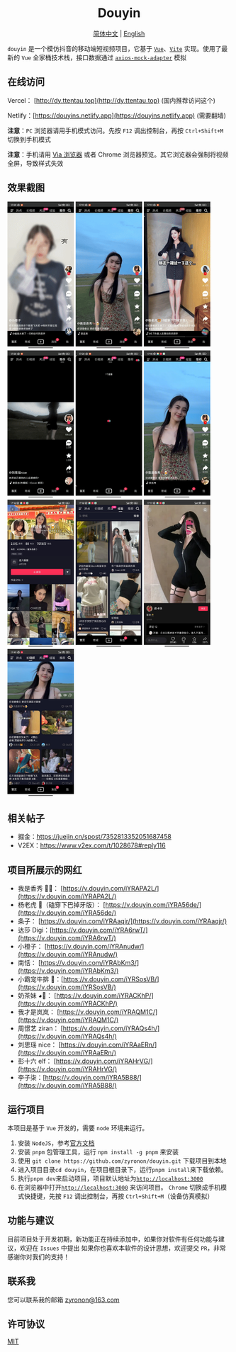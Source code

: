 <h1 align="center">
  Douyin
</h1>

<p align="center">
  <a href="README.md">简体中文</a> | <a href="README-en-US.md">English</a> 
</p>

`douyin` 是一个模仿抖音的移动端短视频项目，它基于 [`Vue`](https://cn.vuejs.org/)、[`Vite`](https://cn.vitejs.dev/) 实现。使用了最新的 `Vue` 全家桶技术栈，接口数据通过 [`axios-mock-adapter`](https://github.com/ctimmerm/axios-mock-adapter) 模拟

## 在线访问

Vercel： [http://dy.ttentau.top](http://dy.ttentau.top) (国内推荐访问这个)

Netlify：[https://douyins.netlify.app](https://douyins.netlify.app) (需要翻墙)

**注意**：`PC` 浏览器请用手机模式访问。先按 `F12` 调出控制台，再按 `Ctrl+Shift+M` 切换到手机模式

**注意**：手机请用 [Via 浏览器](https://viayoo.com/zh-cn/) 或者 Chrome 浏览器预览。其它浏览器会强制将视频全屏，导致样式失效

## 效果截图

<div>
<img width="150px" src='./public/docs/1.gif' />
<img width="150px" src='./public/docs/2.gif' />
<img width="150px" src='./public/docs/3.gif' />
<img width="150px" src='./public/docs/4.gif' />
<img width="150px" src='./public/docs/5.gif' />
<img width="150px" src='./public/docs/img-1.jpg' />
<img width="150px" src='./public/docs/img-2.jpg' />
<img width="150px" src='./public/docs/img-3.jpg' />
<img width="150px" src='./public/docs/img-4.jpg' />
<img width="150px" src='./public/docs/img-5.jpg' />
</div>

## 相关帖子 

- 掘金：https://juejin.cn/spost/7352813352051687458
- V2EX：https://www.v2ex.com/t/1028678#reply116

## 项目所展示的网红

- 我是香秀 🐂🍺： [https://v.douyin.com/iYRAPA2L/](https://v.douyin.com/iYRAPA2L/)
- 杨老虎 🐯（磕穿下巴掉牙版）： [https://v.douyin.com/iYRA56de/](https://v.douyin.com/iYRA56de/)
- 条子： [https://v.douyin.com/iYRAaqjr/](https://v.douyin.com/iYRAaqjr/)
- 达莎 Digi：[https://v.douyin.com/iYRA6rwT/](https://v.douyin.com/iYRA6rwT/)
- 小橙子： [https://v.douyin.com/iYRAnudw/](https://v.douyin.com/iYRAnudw/)
- 南恬： [https://v.douyin.com/iYRAbKm3/](https://v.douyin.com/iYRAbKm3/)
- 小霸宠牛排 🥩：[https://v.douyin.com/iYRSosVB/](https://v.douyin.com/iYRSosVB/)
- 奶茶妹 ◕🌱： [https://v.douyin.com/iYRACKhP/](https://v.douyin.com/iYRACKhP/)
- 我才是岚岚： [https://v.douyin.com/iYRAQM1C/](https://v.douyin.com/iYRAQM1C/)
- 周憬艺 ziran： [https://v.douyin.com/iYRAQs4h/](https://v.douyin.com/iYRAQs4h/)
- 刘思瑶 nice： [https://v.douyin.com/iYRAaERn/](https://v.douyin.com/iYRAaERn/)
- 彭十六 elf： [https://v.douyin.com/iYRAHrVG/](https://v.douyin.com/iYRAHrVG/)
- 李子柒：[https://v.douyin.com/iYRA5B88/](https://v.douyin.com/iYRA5B88/)

## 运行项目

本项目是基于 `Vue` 开发的，需要 `node` 环境来运行。

1. 安装 `NodeJS`，参考[官方文档](https://nodejs.org/en/download)
2. 安装 `pnpm` 包管理工具，运行 `npm install -g pnpm` 来安装
3. 使用 `git clone https://github.com/zyronon/douyin.git` 下载项目到本地
4. 进入项目目录`cd douyin`，在项目根目录下，运行`pnpm install`来下载依赖。
5. 执行`pnpm dev`来启动项目，项目默认地址为[`http://localhost:3000`](http://localhost:3000)
6. 在浏览器中打开[`http://localhost:3000`](http://localhost:3000) 来访问项目。 `Chrome` 切换成手机模式快捷键，先按 `F12` 调出控制台，再按 `Ctrl+Shift+M`（设备仿真模拟）

## 功能与建议

目前项目处于开发初期，新功能正在持续添加中，如果你对软件有任何功能与建议，欢迎在 `Issues` 中提出
如果你也喜欢本软件的设计思想，欢迎提交 `PR`，非常感谢你对我们的支持！

## 联系我

您可以联系我的邮箱 <a href="mailto:zyronon@163.com">zyronon@163.com</a>

## 许可协议

[MIT](LICENSE)
